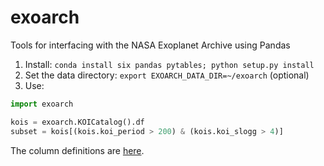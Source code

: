 # exoarch
Tools for interfacing with the NASA Exoplanet Archive using Pandas

1. Install: `conda install six pandas pytables; python setup.py install`
2. Set the data directory: `export EXOARCH_DATA_DIR=~/exoarch` (optional)
3. Use:

```python
import exoarch

kois = exoarch.KOICatalog().df
subset = kois[(kois.koi_period > 200) & (kois.koi_slogg > 4)]
```

The column definitions are [here](http://exoplanetarchive.ipac.caltech.edu/docs/API_kepcandidate_columns.html).
